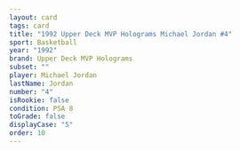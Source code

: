 ```yaml
---
layout: card
tags: card
title: "1992 Upper Deck MVP Holograms Michael Jordan #4"
sport: Basketball
year: "1992"
brand: Upper Deck MVP Holograms
subset: ""
player: Michael Jordan
lastName: Jordan
number: "4"
isRookie: false
condition: PSA 8
toGrade: false
displayCase: "5"
order: 10
---
```

